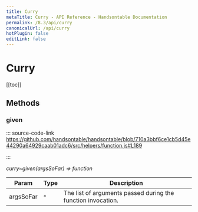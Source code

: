 ```yaml
---
title: Curry
metaTitle: Curry - API Reference - Handsontable Documentation
permalink: /8.3/api/curry
canonicalUrl: /api/curry
hotPlugin: false
editLink: false
---
```


# Curry

[[toc]]
## Methods

### given
  
::: source-code-link https://github.com/handsontable/handsontable/blob/710a3bbf6ce1cb5d45e44290a64929caab01adc6/src/helpers/function.js#L189

:::

_curry~given(argsSoFar) ⇒ function_


| Param | Type | Description |
| --- | --- | --- |
| argsSoFar | `*` | The list of arguments passed during the function invocation. |



